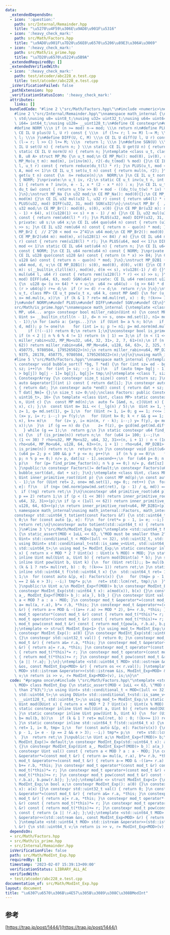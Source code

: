 ```yaml
---
data:
  _extendedDependsOn:
  - icon: ':question:'
    path: src/Internal/Remainder.hpp
    title: "\u5270\u4F59\u306E\u9AD8\u901F\u5316"
  - icon: ':heavy_check_mark:'
    path: src/Math/Factors.hpp
    title: "\u9AD8\u901F\u7D20\u56E0\u6570\u5206\u89E3\u306A\u3069"
  - icon: ':heavy_check_mark:'
    path: src/Math/is_prime.hpp
    title: "\u7D20\u6570\u5224\u5B9A"
  _extendedRequiredBy: []
  _extendedVerifiedWith:
  - icon: ':heavy_check_mark:'
    path: test/atcoder/abc228_e.test.cpp
    title: test/atcoder/abc228_e.test.cpp
  _isVerificationFailed: false
  _pathExtension: hpp
  _verificationStatusIcon: ':heavy_check_mark:'
  attributes:
    links: []
  bundledCode: "#line 2 \"src/Math/Factors.hpp\"\n#include <numeric>\n#include <cassert>\n\
    #line 2 \"src/Internal/Remainder.hpp\"\nnamespace math_internal {\nusing namespace\
    \ std;\nusing u8= uint8_t;\nusing u32= uint32_t;\nusing u64= uint64_t;\nusing\
    \ i64= int64_t;\nusing u128= __uint128_t;\n#define CE constexpr\n#define IL inline\n\
    #define NORM \\\n if (n >= mod) n-= mod; \\\n return n\n#define PLUS(U, M) \\\n\
    \ CE IL U plus(U l, U r) const { \\\n  if (l+= r; l >= M) l-= M; \\\n  return\
    \ l; \\\n }\n#define DIFF(U, C, M) \\\n CE IL U diff(U l, U r) const { \\\n  if\
    \ (l-= r; l >> C) l+= M; \\\n  return l; \\\n }\n#define SGN(U) \\\n static CE\
    \ IL U set(U n) { return n; } \\\n static CE IL U get(U n) { return n; } \\\n\
    \ static CE IL U norm(U n) { return n; }\ntemplate <class u_t, class du_t, u8\
    \ B, u8 A> struct MP_Mo {\n u_t mod;\n CE MP_Mo(): mod(0), iv(0), r2(0) {}\n CE\
    \ MP_Mo(u_t m): mod(m), iv(inv(m)), r2(-du_t(mod) % mod) {}\n CE IL u_t mul(u_t\
    \ l, u_t r) const { return reduce(du_t(l) * r); }\n PLUS(u_t, mod << 1)\n DIFF(u_t,\
    \ A, mod << 1)\n CE IL u_t set(u_t n) const { return mul(n, r2); }\n CE IL u_t\
    \ get(u_t n) const {\n  n= reduce(n);\n  NORM;\n }\n CE IL u_t norm(u_t n) const\
    \ { NORM; }\nprivate:\n u_t iv, r2;\n static CE u_t inv(u_t n, int e= 6, u_t x=\
    \ 1) { return e ? inv(n, e - 1, x * (2 - x * n)) : x; }\n CE IL u_t reduce(const\
    \ du_t &w) const { return u_t(w >> B) + mod - ((du_t(u_t(w) * iv) * mod) >> B);\
    \ }\n};\nstruct MP_Na {\n u32 mod;\n CE MP_Na(): mod(0){};\n CE MP_Na(u32 m):\
    \ mod(m) {}\n CE IL u32 mul(u32 l, u32 r) const { return u64(l) * r % mod; }\n\
    \ PLUS(u32, mod) DIFF(u32, 31, mod) SGN(u32)\n};\nstruct MP_Br {  // mod < 2^31\n\
    \ u32 mod;\n CE MP_Br(): mod(0), s(0), x(0) {}\n CE MP_Br(u32 m): mod(m), s(__lg(m\
    \ - 1) + 64), x(((u128(1) << s) + m - 1) / m) {}\n CE IL u32 mul(u32 l, u32 r)\
    \ const { return rem(u64(l) * r); }\n PLUS(u32, mod) DIFF(u32, 31, mod) SGN(u32)\
    \ private: u8 s;\n u64 x;\n CE IL u64 quo(u64 n) const { return (u128(x) * n)\
    \ >> s; }\n CE IL u32 rem(u64 n) const { return n - quo(n) * mod; }\n};\nstruct\
    \ MP_Br2 {  // 2^20 < mod <= 2^41\n u64 mod;\n CE MP_Br2(): mod(0), x(0) {}\n\
    \ CE MP_Br2(u64 m): mod(m), x((u128(1) << 84) / m) {}\n CE IL u64 mul(u64 l, u64\
    \ r) const { return rem(u128(l) * r); }\n PLUS(u64, mod << 1)\n DIFF(u64, 63,\
    \ mod << 1)\n static CE IL u64 set(u64 n) { return n; }\n CE IL u64 get(u64 n)\
    \ const { NORM; }\n CE IL u64 norm(u64 n) const { NORM; }\nprivate:\n u64 x;\n\
    \ CE IL u128 quo(const u128 &n) const { return (n * x) >> 84; }\n CE IL u64 rem(const\
    \ u128 &n) const { return n - quo(n) * mod; }\n};\nstruct MP_D2B1 {\n u8 s;\n\
    \ u64 mod, d, v;\n CE MP_D2B1(): s(0), mod(0), d(0), v(0) {}\n CE MP_D2B1(u64\
    \ m): s(__builtin_clzll(m)), mod(m), d(m << s), v(u128(-1) / d) {}\n CE IL u64\
    \ mul(u64 l, u64 r) const { return rem((u128(l) * r) << s) >> s; }\n PLUS(u64,\
    \ mod) DIFF(u64, 63, mod) SGN(u64) private: CE IL u64 rem(const u128 &u) const\
    \ {\n  u128 q= (u >> 64) * v + u;\n  u64 r= u64(u) - (q >> 64) * d - d;\n  if\
    \ (r > u64(q)) r+= d;\n  if (r >= d) r-= d;\n  return r;\n }\n};\ntemplate <class\
    \ u_t, class MP> CE u_t pow(u_t x, u64 k, const MP &md) {\n for (u_t ret= md.set(1);;\
    \ x= md.mul(x, x))\n  if (k & 1 ? ret= md.mul(ret, x) : 0; !(k>>= 1)) return ret;\n\
    }\n#undef NORM\n#undef PLUS\n#undef DIFF\n#undef SGN\n#undef CE\n}\n#line 3 \"\
    src/Math/is_prime.hpp\"\nnamespace math_internal {\ntemplate <class Uint, class\
    \ MP, u64... args> constexpr bool miller_rabin(Uint n) {\n const MP md(n);\n const\
    \ Uint s= __builtin_ctzll(n - 1), d= n >> s, one= md.set(1), n1= md.norm(md.set(n\
    \ - 1));\n for (auto a: {args...})\n  if (Uint b= a % n; b)\n   if (Uint p= md.norm(pow(md.set(b),\
    \ d, md)); p != one)\n    for (int i= s; p != n1; p= md.norm(md.mul(p, p)))\n\
    \     if (!(--i)) return 0;\n return 1;\n}\nconstexpr bool is_prime(u64 n) {\n\
    \ if (n < 2 || n % 6 % 4 != 1) return (n | 1) == 3;\n if (n < (1 << 30)) return\
    \ miller_rabin<u32, MP_Mo<u32, u64, 32, 31>, 2, 7, 61>(n);\n if (n < (1ull <<\
    \ 62)) return miller_rabin<u64, MP_Mo<u64, u128, 64, 63>, 2, 325, 9375, 28178,\
    \ 450775, 9780504, 1795265022>(n);\n return miller_rabin<u64, MP_D2B1, 2, 325,\
    \ 9375, 28178, 450775, 9780504, 1795265022>(n);\n}\n}\nusing math_internal::is_prime;\n\
    #line 5 \"src/Math/Factors.hpp\"\nnamespace math_internal {\ntemplate <class T>\
    \ constexpr void bubble_sort(T *bg, T *ed) {\n for (int sz= ed - bg, i= 0; i <\
    \ sz; i++)\n  for (int j= sz; --j > i;)\n   if (auto tmp= bg[j - 1]; bg[j - 1]\
    \ > bg[j]) bg[j - 1]= bg[j], bg[j]= tmp;\n}\ntemplate <class T, size_t _Nm> struct\
    \ ConstexprArray {\n constexpr size_t size() const { return sz; }\n constexpr\
    \ auto &operator[](int i) const { return dat[i]; }\n constexpr auto *begin() const\
    \ { return dat; }\n constexpr auto *end() const { return dat + sz; }\nprotected:\n\
    \ T dat[_Nm]= {};\n size_t sz= 0;\n};\nclass Factors: public ConstexprArray<pair<u64,\
    \ uint16_t>, 16> {\n template <class Uint, class MP> static constexpr Uint rho(Uint\
    \ n, Uint c) {\n  const MP md(n);\n  auto f= [&md, n, c](Uint x) { return md.plus(md.mul(x,\
    \ x), c); };\n  const Uint m= 1LL << (__lg(n) / 5);\n  Uint x= 1, y= md.set(2),\
    \ z= 1, q= md.set(1), g= 1;\n  for (Uint r= 1, i= 0; g == 1; r<<= 1) {\n   for\
    \ (x= y, i= r; i--;) y= f(y);\n   for (Uint k= 0; k < r && g == 1; g= gcd(md.get(q),\
    \ n), k+= m)\n    for (z= y, i= min(m, r - k); i--;) y= f(y), q= md.mul(q, md.diff(y,\
    \ x));\n  }\n  if (g == n) do {\n    z= f(z), g= gcd(md.get(md.diff(z, x)), n);\n\
    \   } while (g == 1);\n  return g;\n }\n static constexpr u64 find_prime_factor(u64\
    \ n) {\n  if (is_prime(n)) return n;\n  for (u64 i= 100; i--;)\n   if (n= n <\
    \ (1 << 30) ? rho<u32, MP_Mo<u32, u64, 32, 31>>(n, i + 1) : n < (1ull << 62) ?\
    \ rho<u64, MP_Mo<u64, u128, 64, 63>>(n, i + 1) : rho<u64, MP_D2B1>(n, i + 1);\
    \ is_prime(n)) return n;\n  return 0;\n }\n constexpr void init(u64 n) {\n  for\
    \ (u64 p= 2; p < 100 && p * p <= n; p++)\n   if (n % p == 0)\n    for (dat[sz++].first=\
    \ p; n % p == 0;) n/= p, dat[sz - 1].second++;\n  for (u64 p= 0; n > 1; dat[sz++].first=\
    \ p)\n   for (p= find_prime_factor(n); n % p == 0;) n/= p, dat[sz].second++;\n\
    \ }\npublic:\n constexpr Factors()= default;\n constexpr Factors(u64 n) { init(n),\
    \ bubble_sort(dat, dat + sz); }\n};\ntemplate <class Uint, class MP> constexpr\
    \ Uint inner_primitive_root(Uint p) {\n const MP md(p);\n const auto f= Factors(p\
    \ - 1);\n for (Uint ret= 2, one= md.set(1), ng= 0;; ret++) {\n  for (auto [q,\
    \ e]: f)\n   if (ng= (md.norm(pow(md.set(ret), (p - 1) / q, md)) == one)) break;\n\
    \  if (!ng) return ret;\n }\n}\nconstexpr u64 primitive_root(u64 p) {\n if (assert(is_prime(p));\
    \ p == 2) return 1;\n if (p < (1 << 30)) return inner_primitive_root<u32, MP_Mo<u32,\
    \ u64, 32, 31>>(p);\n if (p < (1ull << 62)) return inner_primitive_root<u64, MP_Mo<u64,\
    \ u128, 64, 63>>(p);\n return inner_primitive_root<u64, MP_D2B1>(p);\n}\n}  //\
    \ namespace math_internal\nusing math_internal::Factors, math_internal::primitive_root;\n\
    constexpr std::uint64_t totient(const Factors &f) {\n std::uint64_t ret= 1, i=\
    \ 0;\n for (const auto [p, e]: f)\n  for (ret*= p - 1, i= e; --i;) ret*= p;\n\
    \ return ret;\n}\nconstexpr auto totient(std::uint64_t n) { return totient(Factors(n));\
    \ }\n#line 3 \"src/Math/ModInt_Exp.hpp\"\ntemplate <std::uint64_t MOD> class ModInt_Exp\
    \ {\n static_assert(MOD < 1uLL << 63, \"MOD must be smaller than 2^63\");\n using\
    \ Uint= std::conditional_t < MOD<(1ull << 32), std::uint32_t, std::uint64_t>;\n\
    \ using DUint= std::conditional_t<std::is_same_v<Uint, std::uint64_t>, __uint128_t,\
    \ std::uint64_t>;\n using mod_t= ModInt_Exp;\n static constexpr inline Uint mod(DUint\
    \ x) { return x < MOD * 2 ? Uint(x) : Uint(x % MOD) + MOD; }\n static constexpr\
    \ inline Uint mul(Uint a, Uint b) { return mod(DUint(a) * b); }\n static constexpr\
    \ inline Uint pow(Uint b, Uint k) {\n  for (Uint ret(1);; b= mul(b, b))\n   if\
    \ (k & 1 ? ret= mul(ret, b) : 0; !(k>>= 1)) return ret;\n }\n static constexpr\
    \ inline std::uint64_t f(std::uint64_t x) {\n  std::uint64_t ret= 1, i= 0, tmp=\
    \ 1;\n  for (const auto &[p, e]: Factors(x)) {\n   for (tmp= p - 1, i= e - (p\
    \ == 2 && e > 3); --i;) tmp*= p;\n   ret= std::lcm(ret, tmp);\n  }\n  return ret;\n\
    \ }\npublic:\n Uint a;\n ModInt_Exp<f(MOD)> b;\n constexpr ModInt_Exp()= default;\n\
    \ constexpr ModInt_Exp(std::uint64_t x): a(mod(x)), b(x) {}\n constexpr ModInt_Exp(Uint\
    \ a_, ModInt_Exp<f(MOD)> b_): a(a_), b(b_) {}\n constexpr Uint val() const { return\
    \ a < MOD ? a : a - MOD; }\n constexpr mod_t &operator*=(const mod_t &r) { return\
    \ a= mul(a, r.a), b*= r.b, *this; }\n constexpr mod_t &operator+=(const mod_t\
    \ &r) { return a-= MOD & -((a+= r.a) >= MOD * 2), b+= r.b, *this; }\n constexpr\
    \ mod_t operator*(const mod_t &r) const { return mod_t(*this)*= r; }\n constexpr\
    \ mod_t operator+(const mod_t &r) const { return mod_t(*this)+= r; }\n constexpr\
    \ mod_t pow(const mod_t &r) const { return mod_t{pow(a, r.b.a), b.pow(r.b)}; };\n\
    };\ntemplate <> struct ModInt_Exp<1> {\n using mod_t= ModInt_Exp;\n bool a;\n\
    \ constexpr ModInt_Exp(): a(0) {}\n constexpr ModInt_Exp(std::uint64_t x): a(x)\
    \ {}\n constexpr std::uint32_t val() { return 0; }\n constexpr mod_t &operator*=(const\
    \ mod_t &r) { return a&= r.a, *this; }\n constexpr mod_t &operator+=(const mod_t\
    \ &r) { return a|= r.a, *this; }\n constexpr mod_t operator*(const mod_t &r) const\
    \ { return mod_t(*this)*= r; }\n constexpr mod_t operator+(const mod_t &r) const\
    \ { return mod_t(*this)+= r; }\n constexpr mod_t pow(const mod_t &r) const { return\
    \ {a || !r.a}; };\n};\ntemplate <std::uint64_t MOD> std::ostream &operator<<(std::ostream\
    \ &os, const ModInt_Exp<MOD> &r) { return os << r.val(); }\ntemplate <std::uint64_t\
    \ MOD> std::istream &operator>>(std::istream &is, ModInt_Exp<MOD> &r) {\n std::uint64_t\
    \ v;\n return is >> v, r= ModInt_Exp<MOD>(v), is;\n}\n"
  code: "#pragma once\n#include \"src/Math/Factors.hpp\"\ntemplate <std::uint64_t\
    \ MOD> class ModInt_Exp {\n static_assert(MOD < 1uLL << 63, \"MOD must be smaller\
    \ than 2^63\");\n using Uint= std::conditional_t < MOD<(1ull << 32), std::uint32_t,\
    \ std::uint64_t>;\n using DUint= std::conditional_t<std::is_same_v<Uint, std::uint64_t>,\
    \ __uint128_t, std::uint64_t>;\n using mod_t= ModInt_Exp;\n static constexpr inline\
    \ Uint mod(DUint x) { return x < MOD * 2 ? Uint(x) : Uint(x % MOD) + MOD; }\n\
    \ static constexpr inline Uint mul(Uint a, Uint b) { return mod(DUint(a) * b);\
    \ }\n static constexpr inline Uint pow(Uint b, Uint k) {\n  for (Uint ret(1);;\
    \ b= mul(b, b))\n   if (k & 1 ? ret= mul(ret, b) : 0; !(k>>= 1)) return ret;\n\
    \ }\n static constexpr inline std::uint64_t f(std::uint64_t x) {\n  std::uint64_t\
    \ ret= 1, i= 0, tmp= 1;\n  for (const auto &[p, e]: Factors(x)) {\n   for (tmp=\
    \ p - 1, i= e - (p == 2 && e > 3); --i;) tmp*= p;\n   ret= std::lcm(ret, tmp);\n\
    \  }\n  return ret;\n }\npublic:\n Uint a;\n ModInt_Exp<f(MOD)> b;\n constexpr\
    \ ModInt_Exp()= default;\n constexpr ModInt_Exp(std::uint64_t x): a(mod(x)), b(x)\
    \ {}\n constexpr ModInt_Exp(Uint a_, ModInt_Exp<f(MOD)> b_): a(a_), b(b_) {}\n\
    \ constexpr Uint val() const { return a < MOD ? a : a - MOD; }\n constexpr mod_t\
    \ &operator*=(const mod_t &r) { return a= mul(a, r.a), b*= r.b, *this; }\n constexpr\
    \ mod_t &operator+=(const mod_t &r) { return a-= MOD & -((a+= r.a) >= MOD * 2),\
    \ b+= r.b, *this; }\n constexpr mod_t operator*(const mod_t &r) const { return\
    \ mod_t(*this)*= r; }\n constexpr mod_t operator+(const mod_t &r) const { return\
    \ mod_t(*this)+= r; }\n constexpr mod_t pow(const mod_t &r) const { return mod_t{pow(a,\
    \ r.b.a), b.pow(r.b)}; };\n};\ntemplate <> struct ModInt_Exp<1> {\n using mod_t=\
    \ ModInt_Exp;\n bool a;\n constexpr ModInt_Exp(): a(0) {}\n constexpr ModInt_Exp(std::uint64_t\
    \ x): a(x) {}\n constexpr std::uint32_t val() { return 0; }\n constexpr mod_t\
    \ &operator*=(const mod_t &r) { return a&= r.a, *this; }\n constexpr mod_t &operator+=(const\
    \ mod_t &r) { return a|= r.a, *this; }\n constexpr mod_t operator*(const mod_t\
    \ &r) const { return mod_t(*this)*= r; }\n constexpr mod_t operator+(const mod_t\
    \ &r) const { return mod_t(*this)+= r; }\n constexpr mod_t pow(const mod_t &r)\
    \ const { return {a || !r.a}; };\n};\ntemplate <std::uint64_t MOD> std::ostream\
    \ &operator<<(std::ostream &os, const ModInt_Exp<MOD> &r) { return os << r.val();\
    \ }\ntemplate <std::uint64_t MOD> std::istream &operator>>(std::istream &is, ModInt_Exp<MOD>\
    \ &r) {\n std::uint64_t v;\n return is >> v, r= ModInt_Exp<MOD>(v), is;\n}\n"
  dependsOn:
  - src/Math/Factors.hpp
  - src/Math/is_prime.hpp
  - src/Internal/Remainder.hpp
  isVerificationFile: false
  path: src/Math/ModInt_Exp.hpp
  requiredBy: []
  timestamp: '2023-02-07 15:39:13+09:00'
  verificationStatus: LIBRARY_ALL_AC
  verifiedWith:
  - test/atcoder/abc228_e.test.cpp
documentation_of: src/Math/ModInt_Exp.hpp
layout: document
title: "\u6307\u6570\u306B\u4E57\u305B\u3089\u308C\u308BModInt"
---
```

## 参考
[https://trap.jp/post/1444/](https://trap.jp/post/1444/)